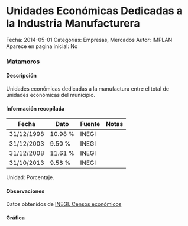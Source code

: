 Unidades Económicas Dedicadas a la Industria Manufacturera
=====

Fecha: 2014-05-01
Categorías: Empresas, Mercados
Autor: IMPLAN
Aparece en pagina inicial: No

### Matamoros

#### Descripción

Unidades económicas dedicadas a la manufactura entre el total de unidades económicas del municipio.

<!-- break -->

#### Información recopilada

<table class="table table-hover table-bordered matriz">
  <thead>
    <tr><th>Fecha</th><th>Dato</th><th>Fuente</th><th>Notas</th></tr>
  </thead>
  <tbody>
    <tr><td class="centrado">31/12/1998</td><td class="derecha">10.98 %</td><td>INEGI</td><td></td></tr>
    <tr><td class="centrado">31/12/2003</td><td class="derecha">9.50 %</td><td>INEGI</td><td></td></tr>
    <tr><td class="centrado">31/12/2008</td><td class="derecha">11.61 %</td><td>INEGI</td><td></td></tr>
    <tr><td class="centrado">31/10/2013</td><td class="derecha">9.58 %</td><td>INEGI</td><td></td></tr>
  </tbody>
</table>

Unidad: Porcentaje.

#### Observaciones

Datos obtenidos de [INEGI. Censos económicos](http://www3.inegi.org.mx/sistemas/saic/)

#### Gráfica

<div id="Morrisbwstwovp" class="grafica"></div>
<script>
new Morris.Line({
element: 'Morrisbwstwovp',
data: [{ fecha: '1998-12-31', dato: 10.9800 },{ fecha: '2003-12-31', dato: 9.5000 },{ fecha: '2008-12-31', dato: 11.6100 },{ fecha: '2013-10-31', dato: 9.5800 }],
xkey: 'fecha',
ykeys: ['dato'],
labels: ['Dato'],
lineColors: ['#FF5B02'],
xLabelFormat: function(d) { return d.getDate()+'/'+(d.getMonth()+1)+'/'+d.getFullYear(); },
dateFormat: function(ts) { var d = new Date(ts); return d.getDate() + '/' + (d.getMonth() + 1) + '/' + d.getFullYear(); }
});
</script>
